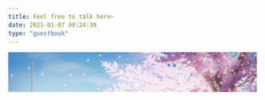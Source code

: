 ```yaml
---
title: Feel free to talk here~
date: 2021-01-07 00:24:30
type: "guestbook"
---
```


<img src="index/001.jpg" alt="Sakura" width="1500">



